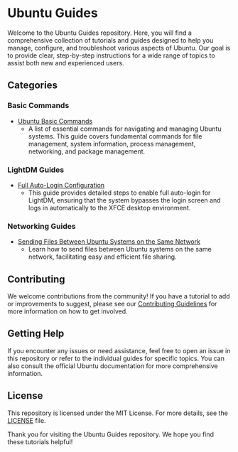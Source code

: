 # Ubuntu Guides

Welcome to the Ubuntu Guides repository. Here, you will find a comprehensive collection of tutorials and guides designed to help you manage, configure, and troubleshoot various aspects of Ubuntu. Our goal is to provide clear, step-by-step instructions for a wide range of topics to assist both new and experienced users.

## Categories

### Basic Commands
- [Ubuntu Basic Commands](basic-commands/ubuntu-basic-commands.md)
  - A list of essential commands for navigating and managing Ubuntu systems. This guide covers fundamental commands for file management, system information, process management, networking, and package management.


### LightDM Guides
- [Full Auto-Login Configuration](lightdm-guides/full-auto-login.md)
  - This guide provides detailed steps to enable full auto-login for LightDM, ensuring that the system bypasses the login screen and logs in automatically to the XFCE desktop environment.

### Networking Guides
- [Sending Files Between Ubuntu Systems on the Same Network](https://github.com/sidharthmohannair/Sending-Files-Between-Ubuntu-Systems-on-the-Same-Network)
  - Learn how to send files between Ubuntu systems on the same network, facilitating easy and efficient file sharing.

 <!--
### Networking Guides
- [Wi-Fi Setup](networking-guides/wifi-setup.md)
  - Step-by-step instructions for setting up Wi-Fi on Ubuntu, including how to connect to networks using command-line tools.

### System Configuration Guides
- [Updating Sources List](system-configuration-guides/update-sources.md)
  - A guide to updating the sources list on Ubuntu, ensuring that your system can access the latest software repositories and updates.

### Software Installation Guides
- [Installing Visual Studio Code](software-installation-guides/install-vscode.md)
  - Instructions for installing Visual Studio Code on Ubuntu, providing a powerful code editor for developers.
-->

## Contributing

We welcome contributions from the community! If you have a tutorial to add or improvements to suggest, please see our [Contributing Guidelines](CONTRIBUTING.md) for more information on how to get involved.

## Getting Help

If you encounter any issues or need assistance, feel free to open an issue in this repository or refer to the individual guides for specific topics. You can also consult the official Ubuntu documentation for more comprehensive information.

## License

This repository is licensed under the MIT License. For more details, see the [LICENSE](LICENSE) file.

Thank you for visiting the Ubuntu Guides repository. We hope you find these tutorials helpful!